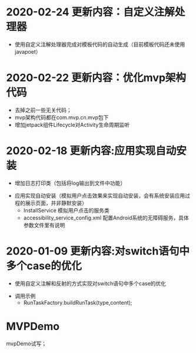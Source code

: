 # 2020-02-24 更新内容：自定义注解处理器
   * 使用自定义注解处理器完成对模板代码的自动生成（目前模板代码还未使用javapoet）
# 2020-02-22 更新内容：优化mvp架构代码
   * 去掉之前一些无关代码；
   * mvp架构代码都在com.mvp.cn.mvp包下
   * 增加jetpack组件Lifecycle对Activity生命周期监听
# 2020-02-18 更新内容:应用实现自动安装
  * 增加日志打印类（包括将log输出到文件中功能）
  + 应用实现自动安装（模拟用户点击效果来实现自动安装，会有系统安装应用过程的展示页面，并非静默安装）
     - InstallService 模拟用户点击的服务类
     - accessibility_service_config.xml 配置Android系统的无障碍服务，具体参数文件里有说明
# 2020-01-09 更新内容:对switch语句中多个case的优化
  * 使用自定义注解和反射的方式实现对switch语句中多个case的优化
  + 调用示例
     - RunTaskFactory.buildRunTask(type,content);
# MVPDemo
mvpDemo试写；
